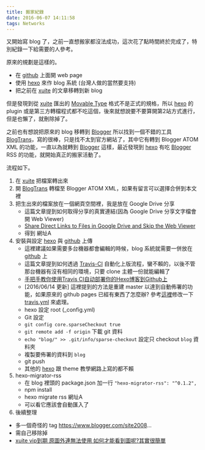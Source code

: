 ```yaml
---
title: 搬家紀錄
date: 2016-06-07 14:11:58
tags: Networks
---
```


又開始寫 blog 了，之前一直想搬家都沒法成功，這次花了點時間終於完成了，特別紀錄一下給需要的人參考。

原來的規劃是這樣的。

- 在 [github][1] 上面開 web page
- 使用 [hexo][2] 來作 blog 系統 (台灣人做的當然要支持)
- 把之前在 [xuite][3] 的文章移轉到新 blog

但是發現到從 [xuite][3] 匯出的 [Movable Type][4] 格式不是正式的規格，所以 [hexo][2] 的 plugin 或是第三方轉檔程式都不吃這個，後來就想說要不要算開第2站方式進行，但是也懶了，就刪除掉了。

之前也有想說把原來的 blog 移轉到 [Blogger][5] 所以找到一個不錯的工具 [BlogTrans][6]，寫的很棒，只是找不太到官方網站了，其中它有轉到 Blogger ATOM XML 的功能，一直以為就轉到 [Blogger][5] 這樣，最近發現到 [hexo][2] 有吃 [Blogger][5] RSS 的功能，就開始真正的搬家活動了。

流程如下。
1. 在 [xuite][3] 把檔案轉出來
2. 開 [BlogTrans][6] 轉檔至 Blogger ATOM XML，如果有留言可以選擇合併到本文裡
3. 把生出來的檔案放在一個網頁空間裡，我是放在 Google Drive 分享
   - 這篇文章提到如何取得分享的真實連結(因為 Google Drive 分享文字檔會開 Web Viewer)
   - [Share Direct Links to Files in Google Drive and Skip the Web Viewer][7]
   - 得到 網址A
4. 安裝與設定 [hexo][2] 與 [github][1] 上傳
   - 這裡建議如果需要多台機器都會編輯的時候，blog 系統就需要一併放在 [github][1] 上
   - 這篇文章提到如何透過 [Travis-CI][8] 自動化上版流程，蠻不賴的，以後不管那台機器有沒有相同的環境，只要 clone 主體一份就能編輯了
   - [手把手教你使用Travis CI自动部署你的Hexo博客到Github上][9]
   - [2016/06/14 更新] 這裡提到的方法是重建 master 以達到自動佈署的功能，如果原來的 github pages 已經有東西了怎麼辦? 參考[這裡][12]修改一下 [travis.yml][11] 來處理。
    - hexo 設定 root (_config.yml)
    - Git 設定
    - `git config core.sparseCheckout true`
    - `git remote add -f origin` 下載 git 資料
    - `echo "blog/" >> .git/info/sparse-checkout` 設定只 checkout `blog` 資料夾
    - 複製要佈署的資料到 `blog`
    - git push
   - 其他的 [hexo][2] 跟 theme 教學網路上寫的都不賴
5. hexo-migrator-rss
   - 在 blog 裡頭的 package.json 加一行 `"hexo-migrator-rss": "^0.1.2",`
   - npm install
   - hexo migrate rss 網址A
   - 可以看它應該會自動匯入了
6.  後續整理
   - 多一個奇怪的 tag https://www.blogger.com/site2008...
   - 需自己移除掉
   - [xuite vip到期 原圖外連無法使用 如何才能看到圖呢?其實很簡單][10]

[1]: https://github.com/
[2]: https://hexo.io/
[3]: http://blog.xuite.net/retsamsu/diary 
[4]: https://movabletype.org/
[5]: https://www.blogger.com/
[6]: https://sourceforge.net/projects/blogtrans/files/
[7]: http://lifehacker.com/share-direct-links-to-files-in-google-drive-and-skip-th-1493813665
[8]: https://travis-ci.org/
[9]: http://www.jianshu.com/p/e22c13d85659
[10]: http://blog.xuite.net/evelyn7768/blog/130563164-xuite+vip%E5%88%B0%E6%9C%9F+%E5%8E%9F%E5%9C%96%E5%A4%96%E9%80%A3%E7%84%A1%E6%B3%95%E4%BD%BF%E7%94%A8+%E5%A6%82%E4%BD%95%E6%89%8D%E8%83%BD%E7%9C%8B%E5%88%B0%E5%9C%96%E5%91%A2%3F%E5%85%B6%E5%AF%A6%E5%BE%88%E7%B0%A1%E5%96%AE+
[11]: https://raw.githubusercontent.com/sujunmin/sujunmin.github.com/blog-source/.travis.yml
[12]: http://stackoverflow.com/questions/600079/is-there-any-way-to-clone-a-git-repositorys-sub-directory-only